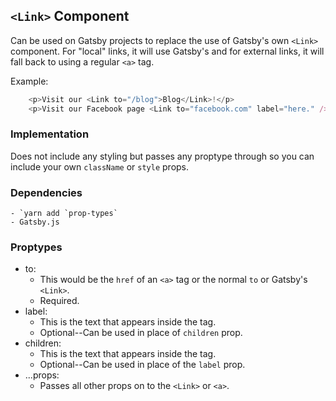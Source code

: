 
## `<Link>` Component

Can be used on Gatsby projects to replace the use of Gatsby's own `<Link>` component. For "local" links, it will use Gatsby's <Link> and for external links, it will fall back to using a regular `<a>` tag.

Example:

```js
	<p>Visit our <Link to="/blog">Blog</Link>!</p>
	<p>Visit our Facebook page <Link to="facebook.com" label="here." /></p>
```

### Implementation
Does not include any styling but passes any proptype through so you can include your own `className` or `style` props.

### Dependencies
	- `yarn add `prop-types`
	- Gatsby.js

### Proptypes
- to:
	- This would be the `href` of an `<a>` tag or the normal `to` or Gatsby's `<Link>`.
	- Required.
- label:
	- This is the text that appears inside the tag.
	- Optional--Can be used in place of `children` prop.
- children:
	- This is the text that appears inside the tag.
	- Optional--Can be used in place of the `label` prop.
- ...props:
	- Passes all other props on to the `<Link>` or `<a>`.